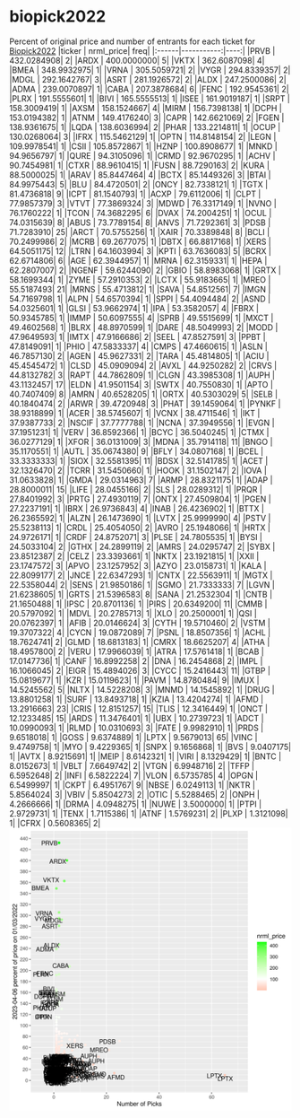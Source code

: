 # biopick2022
Percent of original price and number of entrants for each ticket for [Biopick2022](https://twitter.com/hashtag/Biopick2022)
|ticker |  nrml_price| freq|
|:------|-----------:|----:|
|PRVB   | 432.0284908|    2|
|ARDX   | 400.0000000|    5|
|VKTX   | 362.6087098|    4|
|BMEA   | 348.9932975|    1|
|VRNA   | 305.5059721|    2|
|VYGR   | 294.8339357|    2|
|MDGL   | 292.1642767|    3|
|ASRT   | 281.1926572|    2|
|ALDX   | 247.2500086|    2|
|ADMA   | 239.0070897|    1|
|CABA   | 207.3878684|    6|
|FENC   | 192.9545361|    2|
|PLRX   | 191.5555601|    1|
|BIVI   | 165.5555513|    1|
|ISEE   | 161.9019187|    1|
|SRPT   | 158.3009419|    1|
|AXSM   | 158.1524667|    4|
|MIRM   | 156.7398138|    1|
|DCPH   | 153.0194382|    1|
|ATNM   | 149.4176240|    3|
|CAPR   | 142.6621069|    2|
|FGEN   | 138.9361675|    1|
|LQDA   | 138.6036994|    2|
|PHAR   | 133.2214811|    1|
|OCUP   | 130.0268064|    3|
|IFRX   | 115.5462129|    1|
|OPTN   | 114.8148154|    2|
|LEGN   | 109.9978541|    1|
|CSII   | 105.8572867|    1|
|HZNP   | 100.8908677|    1|
|MNKD   |  94.9656797|    1|
|QURE   |  94.3105096|    1|
|CRMD   |  92.9670295|    1|
|ACHV   |  90.7454981|    1|
|CTXR   |  88.9610415|    1|
|FUSN   |  88.7290163|    2|
|KURA   |  88.5000025|    1|
|ARAV   |  85.8447464|    4|
|BCTX   |  85.1449326|    3|
|BTAI   |  84.9975443|    5|
|BLU    |  84.4720501|    2|
|ONCY   |  82.7338121|    1|
|TGTX   |  81.4736818|    9|
|ICPT   |  81.1540793|    1|
|ACXP   |  79.6112006|    1|
|CLPT   |  77.9857379|    3|
|VTVT   |  77.3869324|    3|
|MDWD   |  76.3317149|    1|
|NVNO   |  76.1760222|    1|
|TCON   |  74.3682295|    6|
|DVAX   |  74.2004251|    1|
|OCUL   |  74.0315639|    8|
|ABUS   |  73.7789154|    8|
|ANVS   |  71.7292361|    3|
|PDSB   |  71.7283910|   25|
|ARCT   |  70.5755256|    1|
|XAIR   |  70.3389848|    8|
|BCLI   |  70.2499986|    2|
|MCRB   |  69.2677075|    1|
|DBTX   |  66.8817168|    1|
|XERS   |  64.5051175|   12|
|LTRN   |  64.1603994|    3|
|KPTI   |  63.7636083|    5|
|BCRX   |  62.6714806|    6|
|AGE    |  62.3944957|    1|
|MRNA   |  62.3159331|    1|
|HEPA   |  62.2807007|    2|
|NGENF  |  59.6244090|    2|
|GBIO   |  58.8983068|    1|
|GRTX   |  58.1699344|    1|
|ZYME   |  57.2910353|    2|
|LCTX   |  55.9183665|    1|
|MREO   |  55.5187493|   21|
|MRNS   |  55.4713812|    1|
|SAVA   |  54.8512561|    7|
|IMGN   |  54.7169798|    1|
|ALPN   |  54.6570394|    1|
|SPPI   |  54.4094484|    2|
|ASND   |  54.0325601|    1|
|GLSI   |  53.9662974|    1|
|IPA    |  53.3582057|    4|
|FBRX   |  50.9345785|    1|
|IMMP   |  50.6097555|    4|
|SPRB   |  49.5515699|    1|
|MXCT   |  49.4602568|    1|
|BLRX   |  48.8970599|    1|
|DARE   |  48.5049993|    2|
|MODD   |  47.9649593|    1|
|IMTX   |  47.9166686|    2|
|SEEL   |  47.8527591|    3|
|PPBT   |  47.8149091|    1|
|PHIO   |  47.5833337|    4|
|CMPS   |  47.4660615|    1|
|ASLN   |  46.7857130|    2|
|AGEN   |  45.9627331|    2|
|TARA   |  45.4814805|    1|
|ACIU   |  45.4545472|    1|
|CLSD   |  45.0909094|    2|
|AVXL   |  44.9250282|    2|
|CRVS   |  44.8132782|    3|
|RAPT   |  44.7862809|    1|
|CLGN   |  43.3985308|    1|
|AUPH   |  43.1132457|   17|
|ELDN   |  41.9501154|    3|
|SWTX   |  40.7550830|    1|
|APTO   |  40.7407409|    8|
|AMRN   |  40.6528205|    1|
|ORTX   |  40.5303029|    5|
|SELB   |  40.1840474|    2|
|ARWR   |  39.4720948|    3|
|PHAT   |  39.1459064|    1|
|PYNKF  |  38.9318899|    1|
|ACER   |  38.5745607|    1|
|VCNX   |  38.4711546|    1|
|IKT    |  37.9387733|    2|
|NSCIF  |  37.7777788|    1|
|NCNA   |  37.3949556|    1|
|EVGN   |  37.1951231|    1|
|VERV   |  36.8592366|    1|
|BCYC   |  36.5040245|    1|
|CTMX   |  36.0277129|    1|
|XFOR   |  36.0131009|    3|
|MDNA   |  35.7914118|   11|
|BNGO   |  35.1170551|    1|
|AUTL   |  35.0674380|    9|
|BFLY   |  34.0807168|    1|
|BCEL   |  33.3333333|    1|
|SIOX   |  32.5581395|   11|
|BDSX   |  32.5141785|    1|
|ACET   |  32.1326470|    2|
|TCRR   |  31.5450660|    1|
|HOOK   |  31.1502147|    2|
|IOVA   |  31.0633828|    1|
|GMDA   |  29.0314963|    7|
|ARMP   |  28.8321175|    1|
|ADAP   |  28.8000011|   15|
|LIFE   |  28.0455166|    2|
|SLS    |  28.0289312|    1|
|PRQR   |  27.8401992|    3|
|PRTG   |  27.4930119|    7|
|ONTX   |  27.4509804|    1|
|PGEN   |  27.2237191|    1|
|IBRX   |  26.9736843|    4|
|INAB   |  26.4236902|    1|
|BTTX   |  26.2365592|    1|
|ALZN   |  26.1473690|    1|
|LVTX   |  25.9999990|    4|
|PSTV   |  25.5238113|    1|
|CRDL   |  25.4054050|    2|
|AVRO   |  25.1948066|    1|
|HRTX   |  24.9726171|    1|
|CRDF   |  24.8752071|    3|
|PLSE   |  24.7805535|    1|
|BYSI   |  24.5033104|    2|
|GTHX   |  24.2899119|    2|
|AMRS   |  24.0295747|    2|
|SYBX   |  23.8512387|    2|
|CELZ   |  23.3393661|    1|
|NKTX   |  23.1921815|    1|
|XXII   |  23.1747572|    3|
|APVO   |  23.1257952|    3|
|AZYO   |  23.0158731|    1|
|KALA   |  22.8099177|    2|
|JNCE   |  22.6347293|    1|
|CNTX   |  22.5563911|    1|
|MGTX   |  22.5358044|    2|
|SENS   |  21.9850186|    1|
|SGMO   |  21.7333333|    7|
|LGVN   |  21.6238605|    1|
|GRTS   |  21.5396583|    8|
|SANA   |  21.2532304|    1|
|CNTB   |  21.1650488|    1|
|IPSC   |  20.8701136|    1|
|PIRS   |  20.6349200|   11|
|CMMB   |  20.5797092|    1|
|MDVL   |  20.2785713|    1|
|XLO    |  20.2500001|    1|
|QSI    |  20.0762397|    1|
|AFIB   |  20.0146624|    3|
|CYTH   |  19.5710460|    2|
|VSTM   |  19.3707322|    4|
|CYCN   |  19.0872089|    7|
|PSNL   |  18.8507356|    1|
|ACHL   |  18.7624741|    2|
|GLMD   |  18.6813183|    1|
|CMRX   |  18.6625207|    4|
|ATHA   |  18.4957800|    2|
|VERU   |  17.9966039|    1|
|ATRA   |  17.5761418|    1|
|BCAB   |  17.0147736|    1|
|CANF   |  16.8992258|    2|
|DNA    |  16.2454868|    2|
|IMPL   |  16.1066045|    2|
|EIGR   |  15.4894026|    3|
|CYCC   |  15.2416443|   11|
|GTBP   |  15.0819677|    1|
|KZR    |  15.0119623|    1|
|PAVM   |  14.8780484|    9|
|IMUX   |  14.5245562|    5|
|NLTX   |  14.5228208|    3|
|MNMD   |  14.1545892|    1|
|DRUG   |  13.8801258|    1|
|SURF   |  13.8493718|    1|
|KZIA   |  13.4204274|    1|
|AFMD   |  13.2916663|   23|
|CRIS   |  12.8151257|   15|
|TLIS   |  12.3416449|    1|
|ONCT   |  12.1233485|   15|
|ARDS   |  11.3476401|    1|
|UBX    |  10.2739723|    1|
|ADCT   |  10.0990093|    1|
|RLMD   |  10.0310693|    3|
|FATE   |   9.9982910|    1|
|PRDS   |   9.6518018|    1|
|GOSS   |   9.6374889|    1|
|LPTX   |   9.5679013|   65|
|VINC   |   9.4749758|    1|
|MYO    |   9.4229365|    1|
|SNPX   |   9.1656868|    1|
|BVS    |   9.0407175|    1|
|AVTX   |   8.9215691|    1|
|MEIP   |   8.6142321|    1|
|VIRI   |   8.1329429|    1|
|BNTC   |   8.0152673|    1|
|VBLT   |   7.6649742|    2|
|VTGN   |   6.9948716|    2|
|TFFP   |   6.5952648|    2|
|INFI   |   6.5822224|    7|
|VLON   |   6.5735785|    4|
|OPGN   |   6.5499997|    1|
|CKPT   |   6.4951767|    9|
|NBSE   |   6.0249113|    1|
|NKTR   |   5.8564024|    3|
|VBIV   |   5.8504273|    2|
|OTIC   |   5.5288465|    2|
|ONPH   |   4.2666666|    1|
|DRMA   |   4.0948275|    1|
|NUWE   |   3.5000000|    1|
|PTPI   |   2.9729731|    1|
|TENX   |   1.7115386|    1|
|ATNF   |   1.5769231|    2|
|PLXP   |   1.3121098|    1|
|CFRX   |   0.5608365|    2|
![retvspicks](biopicks.png?raw=true)
